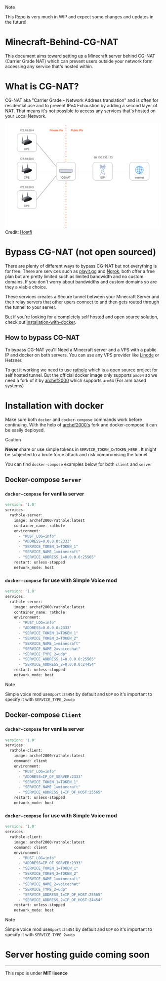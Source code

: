 >[!note]
>This Repo is very much in WIP and expect some changes and updates in the future!

# Minecraft-Behind-CG-NAT

This document aims toward setting up a Minecraft server behind CG-NAT (Carrier Grade NAT) which can prevent users outside your network form accessing any service that's hosted within.

# What is CG-NAT?

CG-NAT aka "Carrier Grade - Network Address translation" and is often for residential use and to prevent IPv4 Exhaustion by adding a second layer of NAT. That means it's not possible to access any services that's hosted on your Local Network.

![alt text](<Pasted image 20240730132626.png>)
Credit: [Hostfi](https://www.hostifi.com/blog/cgnat-on-starlink-explained)

# Bypass CG-NAT (not open sourced)

There are plenty of different ways to bypass CG-NAT but not everything is for free. There are services such as [playit.gg](https://playit.gg/) and [Ngrok](https://ngrok.com/), both offer a free plan but are pretty limited such as limited bandwidth and no custom domains. If you don't worry about bandwidths and custom domains so are they a viable choice.

These services creates a Secure tunnel between your Minecraft Server and their relay servers that other users connect to and then gets routed through the tunnel to your server.

But if you're looking for a completely self hosted and open source solution,  check out [installation-with-docker](https://github.com/DatGamerboi101/Minecraft-Behind-CG-NAT?tab=readme-ov-file#installation-with-docker).

## How to bypass CG-NAT

To bypass CG-NAT you'll Need a Minecraft server and a VPS with a public IP and docker on both servers. You can use any VPS provider like [Linode](https://www.linode.com/) or Hetzner.

To get it working we need to use [rathole](https://github.com/rapiz1/rathole) which is a open source project for self hosted tunnel. But the official docker image only supports ``amd64`` so we need a fork of it by [archef2000](https://hub.docker.com/r/archef2000/rathole) which supports ``arm64`` (For arm based systems)

# Installation with docker

Make sure both ``docker`` and ``docker-compose`` commands work before continuing. With the help of [archef2000's](https://hub.docker.com/r/archef2000/rathole) fork and docker-compose it can be easily deployed.

>[!caution] 
>**Never** share or use simple tokens in `SERVICE_TOKEN_X=TOKEN_HERE` . It might be subjected to a brute force attack and risk compromising the tunnel.

You can find ``docker-compose`` examples below for both ``client`` and ``server``

## Docker-compose ``Server``

### ``docker-compose`` for vanilla server

```d
version: '1.0'
services:
  rathole-server:
    image: archef2000/rathole:latest
    container_name: rathole
    environment:
      - "RUST_LOG=info"
      - "ADDRESS=0.0.0.0:2333"
      - "SERVICE_TOKEN_1=TOKEN_1"
      - "SERVICE_NAME_1=minecraft"
      - "SERVICE_ADDRESS_1=0.0.0.0:25565"
    restart: unless-stopped
    network_mode: host
```

### ``docker-compose`` for use with Simple Voice mod

```d
version: '1.0'
services:
  rathole-server:
    image: archef2000/rathole:latest
    container_name: rathole
    environment:
      - "RUST_LOG=info"
      - "ADDRESS=0.0.0.0:2333"
      - "SERVICE_TOKEN_1=TOKEN_1"
      - "SERVICE_TOKEN_2=TOKEN_2"
      - "SERVICE_NAME_1=minecraft"
      - "SERVICE_NAME_2=voicechat"
      - "SERVICE_TYPE_2=udp"
      - "SERVICE_ADDRESS_1=0.0.0.0:25565"
      - "SERVICE_ADDRESS_2=0.0.0.0:24454"
    restart: unless-stopped
    network_mode: host
```

>[!note]
>Simple voice mod uses``port:24454`` by default and ``UDP`` so it's important to specify it with `SERVICE_TYPE_2=udp` 

## Docker-compose ``Client``

### ``docker-compose`` for vanilla server

```d
version: '1.0'
services:
  rathole-client:
    image: archef2000/rathole:latest
    command: client
    environment:
      - "RUST_LOG=info"
      - "ADDRESS=IP_OF_SERVER:2333"
      - "SERVICE_TOKEN_1=TOKEN_1"
      - "SERVICE_NAME_1=minecraft"
      - "SERVICE_ADDRESS_1=IP_OF_HOST:25565"
    restart: unless-stopped
    network_mode: host
```

### ``docker-compose`` for use with Simple Voice mod

```d
version: '1.0'
services:
  rathole-client:
    image: archef2000/rathole:latest
    command: client
    environment:
      - "RUST_LOG=info"
      - "ADDRESS=IP_OF_SERVER:2333"
      - "SERVICE_TOKEN_1=TOKEN_1"
      - "SERVICE_TOKEN_2=TOKEN_2"
      - "SERVICE_NAME_1=minecraft"
      - "SERVICE_NAME_2=voicechat"
      - "SERVICE_TYPE_2=udp"
      - "SERVICE_ADDRESS_1=IP_OF_HOST:25565"
      - "SERVICE_ADDRESS_2=IP_OF_HOST:24454"
    restart: unless-stopped
    network_mode: host
```

>[!note]
>Simple voice mod uses``port:24454`` by default and ``UDP`` so it's important to specify it with `SERVICE_TYPE_2=udp`

# Server hosting guide coming soon
- - -
This repo is under  **MIT lisence**